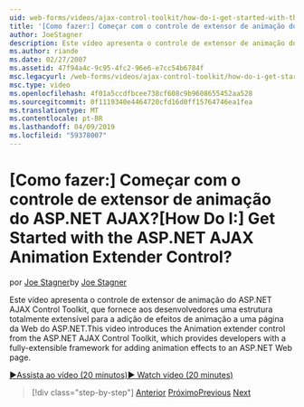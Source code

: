 ```yaml
---
uid: web-forms/videos/ajax-control-toolkit/how-do-i-get-started-with-the-aspnet-ajax-animation-extender-control
title: '[Como fazer:] Começar com o controle de extensor de animação do ASP.NET AJAX? | Microsoft Docs'
author: JoeStagner
description: Este vídeo apresenta o controle de extensor de animação do ASP.NET AJAX Control Toolkit, que fornece aos desenvolvedores uma estrutura totalmente extensível para um...
ms.author: riande
ms.date: 02/27/2007
ms.assetid: 47f94a4c-9c95-4fc2-96e6-e7cc54b6784f
msc.legacyurl: /web-forms/videos/ajax-control-toolkit/how-do-i-get-started-with-the-aspnet-ajax-animation-extender-control
msc.type: video
ms.openlocfilehash: 4f01a5ccdfbcee738cf608c9b9608655452aa528
ms.sourcegitcommit: 0f1119340e4464720cfd16d0ff15764746ea1fea
ms.translationtype: MT
ms.contentlocale: pt-BR
ms.lasthandoff: 04/09/2019
ms.locfileid: "59378007"
---
```

# <a name="how-do-i-get-started-with-the-aspnet-ajax-animation-extender-control"></a><span data-ttu-id="ede76-104">[Como fazer:] Começar com o controle de extensor de animação do ASP.NET AJAX?</span><span class="sxs-lookup"><span data-stu-id="ede76-104">[How Do I:] Get Started with the ASP.NET AJAX Animation Extender Control?</span></span>

<span data-ttu-id="ede76-105">por [Joe Stagner](https://github.com/JoeStagner)</span><span class="sxs-lookup"><span data-stu-id="ede76-105">by [Joe Stagner](https://github.com/JoeStagner)</span></span>

<span data-ttu-id="ede76-106">Este vídeo apresenta o controle de extensor de animação do ASP.NET AJAX Control Toolkit, que fornece aos desenvolvedores uma estrutura totalmente extensível para a adição de efeitos de animação a uma página da Web do ASP.NET.</span><span class="sxs-lookup"><span data-stu-id="ede76-106">This video introduces the Animation extender control from the ASP.NET AJAX Control Toolkit, which provides developers with a fully-extensible framework for adding animation effects to an ASP.NET Web page.</span></span>

[<span data-ttu-id="ede76-107">&#9654;Assista ao vídeo (20 minutos)</span><span class="sxs-lookup"><span data-stu-id="ede76-107">&#9654; Watch video (20 minutes)</span></span>](https://channel9.msdn.com/Blogs/ASP-NET-Site-Videos/how-do-i-get-started-with-the-aspnet-ajax-animation-extender-control)

> [!div class="step-by-step"]
> <span data-ttu-id="ede76-108">[Anterior](how-do-i-use-the-aspnet-ajax-passwordstrength-extender.md)
> [Próximo](how-do-i-use-the-aspnet-ajax-confirmbutton-extender.md)</span><span class="sxs-lookup"><span data-stu-id="ede76-108">[Previous](how-do-i-use-the-aspnet-ajax-passwordstrength-extender.md)
[Next](how-do-i-use-the-aspnet-ajax-confirmbutton-extender.md)</span></span>
